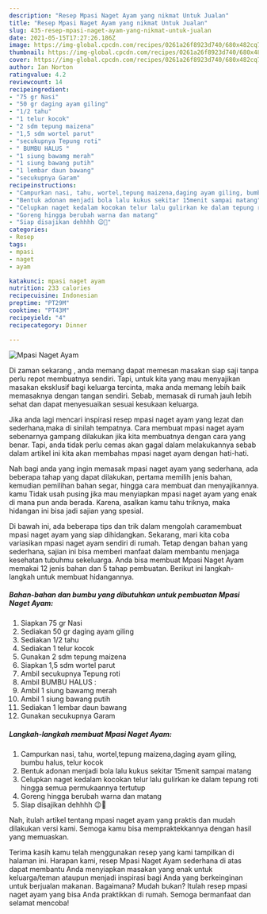 ```yaml
---
description: "Resep Mpasi Naget Ayam yang nikmat Untuk Jualan"
title: "Resep Mpasi Naget Ayam yang nikmat Untuk Jualan"
slug: 435-resep-mpasi-naget-ayam-yang-nikmat-untuk-jualan
date: 2021-05-15T17:27:26.186Z
image: https://img-global.cpcdn.com/recipes/0261a26f8923d740/680x482cq70/mpasi-naget-ayam-foto-resep-utama.jpg
thumbnail: https://img-global.cpcdn.com/recipes/0261a26f8923d740/680x482cq70/mpasi-naget-ayam-foto-resep-utama.jpg
cover: https://img-global.cpcdn.com/recipes/0261a26f8923d740/680x482cq70/mpasi-naget-ayam-foto-resep-utama.jpg
author: Ian Norton
ratingvalue: 4.2
reviewcount: 14
recipeingredient:
- "75 gr Nasi"
- "50 gr daging ayam giling"
- "1/2 tahu"
- "1 telur kocok"
- "2 sdm tepung maizena"
- "1,5 sdm wortel parut"
- "secukupnya Tepung roti"
- " BUMBU HALUS "
- "1 siung bawamg merah"
- "1 siung bawang putih"
- "1 lembar daun bawang"
- "secukupnya Garam"
recipeinstructions:
- "Campurkan nasi, tahu, wortel,tepung maizena,daging ayam giling, bumbu halus, telur kocok"
- "Bentuk adonan menjadi bola lalu kukus sekitar 15menit sampai matang"
- "Celupkan naget kedalam kocokan telur lalu gulirkan ke dalam tepung roti hingga semua permukaannya tertutup"
- "Goreng hingga berubah warna dan matang"
- "Siap disajikan dehhhh 😉🥰"
categories:
- Resep
tags:
- mpasi
- naget
- ayam

katakunci: mpasi naget ayam 
nutrition: 233 calories
recipecuisine: Indonesian
preptime: "PT29M"
cooktime: "PT43M"
recipeyield: "4"
recipecategory: Dinner

---
```



![Mpasi Naget Ayam](https://img-global.cpcdn.com/recipes/0261a26f8923d740/680x482cq70/mpasi-naget-ayam-foto-resep-utama.jpg)

Di zaman  sekarang , anda memang dapat memesan masakan siap saji tanpa perlu repot membuatnya sendiri. Tapi, untuk kita yang mau menyajikan masakan eksklusif bagi keluarga tercinta, maka anda memang lebih baik memasaknya dengan tangan sendiri. Sebab, memasak di rumah jauh lebih sehat dan dapat menyesuaikan sesuai kesukaan keluarga.

Jika anda lagi mencari inspirasi resep mpasi naget ayam yang lezat dan sederhana,maka di sinilah tempatnya. Cara membuat mpasi naget ayam  sebenarnya gampang dilakukan jika kita membuatnya dengan cara yang benar. Tapi, anda tidak perlu cemas akan gagal dalam melakukannya 
sebab dalam artikel ini kita akan membahas mpasi naget ayam dengan hati-hati.  



Nah bagi anda yang ingin memasak mpasi naget ayam yang sederhana, ada beberapa tahap yang dapat dilakukan, pertama memilih jenis bahan, kemudian pemilihan bahan segar, hingga cara membuat dan menyajikannya. kamu Tidak usah pusing jika mau menyiapkan mpasi naget ayam yang enak di mana pun anda berada. Karena, asalkan kamu  tahu triknya, maka hidangan ini bisa jadi sajian yang spesial.

Di bawah ini, ada beberapa tips dan trik dalam mengolah caramembuat mpasi naget ayam yang siap dihidangkan. Sekarang, mari kita coba variasikan mpasi naget ayam sendiri di rumah. Tetap dengan bahan yang sederhana, sajian ini bisa memberi manfaat dalam membantu menjaga kesehatan tubuhmu sekeluarga. Anda bisa membuat Mpasi Naget Ayam memakai 12 jenis bahan dan 5 tahap pembuatan. Berikut ini langkah-langkah untuk membuat hidangannya.

<!--inarticleads1-->

##### Bahan-bahan dan bumbu yang dibutuhkan untuk pembuatan Mpasi Naget Ayam:

1. Siapkan 75 gr Nasi
1. Sediakan 50 gr daging ayam giling
1. Sediakan 1/2 tahu
1. Sediakan 1 telur kocok
1. Gunakan 2 sdm tepung maizena
1. Siapkan 1,5 sdm wortel parut
1. Ambil secukupnya Tepung roti
1. Ambil  BUMBU HALUS :
1. Ambil 1 siung bawamg merah
1. Ambil 1 siung bawang putih
1. Sediakan 1 lembar daun bawang
1. Gunakan secukupnya Garam




<!--inarticleads2-->

##### Langkah-langkah membuat Mpasi Naget Ayam:

1. Campurkan nasi, tahu, wortel,tepung maizena,daging ayam giling, bumbu halus, telur kocok
1. Bentuk adonan menjadi bola lalu kukus sekitar 15menit sampai matang
1. Celupkan naget kedalam kocokan telur lalu gulirkan ke dalam tepung roti hingga semua permukaannya tertutup
1. Goreng hingga berubah warna dan matang
1. Siap disajikan dehhhh 😉🥰




Nah, itulah artikel tentang  mpasi naget ayam  yang praktis dan mudah dilakukan versi kami. Semoga kamu bisa mempraktekkannya dengan hasil yang memuaskan. 

Terima kasih kamu telah menggunakan resep yang kami tampilkan di halaman ini. Harapan kami, resep  Mpasi Naget Ayam sederhana di atas dapat membantu Anda menyiapkan masakan yang enak untuk keluarga/teman ataupun menjadi inspirasi bagi Anda yang berkeinginan untuk berjualan makanan. Bagaimana? Mudah bukan? Itulah resep mpasi naget ayam yang bisa Anda praktikkan di rumah. Semoga bermanfaat dan selamat mencoba!

